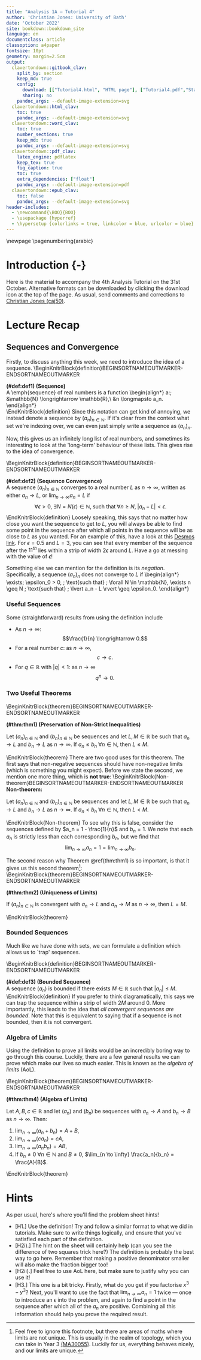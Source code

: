 ```yaml
---
title: "Analysis 1A — Tutorial 4"
author: 'Christian Jones: University of Bath'
date: 'October 2022'
site: bookdown::bookdown_site
language: en
documentclass: article
classoption: a4paper
fontsize: 10pt
geometry: margin=2.5cm
output:
  clavertondown::gitbook_clav:
    split_by: section
    keep_md: true
    config:
      download: [["Tutorial4.html", "HTML page"], ["Tutorial4.pdf","Standard print PDF"], ["Tutorial4Clear.pdf","Clear print PDF"], ["Tutorial4Large.pdf","Large print PDF"], ["Tutorial4.docx","Accessible Word document"], ["Tutorial4.epub","Accessible EPub book" ]]
      sharing: no
    pandoc_args: --default-image-extension=svg
  clavertondown::html_clav:
    toc: true
    pandoc_args: --default-image-extension=svg
  clavertondown::word_clav:
    toc: true
    number_sections: true
    keep_md: true
    pandoc_args: --default-image-extension=svg
  clavertondown::pdf_clav:
    latex_engine: pdflatex
    keep_tex: true
    fig_caption: true
    toc: true
    extra_dependencies: ["float"]
    pandoc_args: --default-image-extension=pdf
  clavertondown::epub_clav:
    toc: false
    pandoc_args: --default-image-extension=svg
header-includes:
  - \newcommand{\BOO}{BOO}
  - \usepackage {hyperref}
  - \hypersetup {colorlinks = true, linkcolor = blue, urlcolor = blue}
---
```

<!-- This is needed since I am working with svg files from mathcha.io. It converts the graphics files to something that can be used in the pdf files. Code taken from https://stackoverflow.com/questions/50165404/how-to-make-a-pdf-using-bookdown-including-svg-images/56044642#56044642 -->

\newpage
\pagenumbering{arabic}

# Introduction {-}
Here is the material to accompany the 4th Analysis Tutorial on the 31st October. Alternative formats can be downloaded by clicking the download icon at the top of the page. As usual, send comments and corrections to [Christian Jones (caj50)](mailto:caj50@bath.ac.uk).

# Lecture Recap

## Sequences and Convergence
Firstly, to discuss anything this week, we need to introduce the idea of a sequence.
\BeginKnitrBlock{definition}BEGINSORTNAMEOUTMARKER-ENDSORTNAMEOUTMARKER<div class="bookdown-definition" custom-style="DefinitionStyle" id="def:def1"><span class="def:def1" custom-style="NameStyle"><strong>(\#def:def1)  (Sequence) </strong></span><div>A \emph{sequence} of real numbers is a function
\begin{align*}
    a:\; &\mathbb{N} \longrightarrow \mathbb{R},\\
    &n \longmapsto a_n.
\end{align*}</div></div>\EndKnitrBlock{definition}
Since this notation can get kind of annoying, we instead denote a sequence by $(a_n)_{n\in\mathbb{N}}$. If it's clear from the context what set we're indexing over, we can even just simply write a sequence as $(a_n)_n$.

Now, this gives us an infinitely long list of real numbers, and sometimes its interesting to look at the 'long-term' behaviour of these lists. This gives rise to the idea of convergence.

\BeginKnitrBlock{definition}BEGINSORTNAMEOUTMARKER-ENDSORTNAMEOUTMARKER<div class="bookdown-definition" custom-style="DefinitionStyle" id="def:def2"><span class="def:def2" custom-style="NameStyle"><strong>(\#def:def2)  (Sequence Convergence) </strong></span><div>A sequence $(a_n)_{n\in\mathbb{N}}$ converges to a real number $L$ as $n \longrightarrow \infty$, written as either $a_n \longrightarrow L$, or $\lim_{n \to \infty}a_n = L$ if $$\forall \epsilon > 0, \; \exists N = N(\epsilon) \in \mathbb{N}, \; \text{such that} \; \forall n \geq N, \; \lvert a_n - L \rvert < \epsilon.$$</div></div>\EndKnitrBlock{definition}
Loosely speaking, this says that no matter how close you want the sequence to get to $L$, you will always be able to find some point in the sequence after which all points in the sequence will be as close to $L$ as you wanted. For an example of this, have a look at this [Desmos link](https://www.desmos.com/calculator/dfkjgg0wzj). For $\epsilon = 0.5$ and $L = 3$, you can see that every member of the sequence after the $11^{th}$ lies within a strip of width $2\epsilon$ around $L$. Have a go at messing with the value of $\epsilon$!

Something else we can mention for the definition is its *negation*. Specifically, a sequence $(a_n)_n$ does not converge to $L$ if
\begin{align*}
    \exists\; \epsilon_0 > 0, \; \text{such that} \; \forall N \in \mathbb{N}, \exists n \geq N \; \text{such that} \; \lvert a_n - L \rvert \geq \epsilon_0.
\end{align*}

### Useful Sequences
Some (straightforward) results from using the definition include

* As $n \longrightarrow \infty$: $$\frac{1}{n} \longrightarrow 0.$$
* For a real number $c$: as $n \longrightarrow \infty$, $$c \longrightarrow c.$$
* For $q \in \mathbb{R}$ with $\lvert q \rvert < 1$: as $n \longrightarrow \infty$ $$q^n \longrightarrow 0.$$

### Two Useful Theorems
\BeginKnitrBlock{theorem}BEGINSORTNAMEOUTMARKER-ENDSORTNAMEOUTMARKER<div class="bookdown-theorem" custom-style="TheoremStyle" id="thm:thm1"><span class="thm:thm1" custom-style="NameStyle"><strong>(\#thm:thm1)  (Preservation of Non-Strict Inequalities) </strong></span><p>Let $(a_n)_{n\in\mathbb{N}}$ and $(b_n)_{n\in\mathbb{N}}$ be sequences and let $L,M \in \mathbb{R}$ be such that $a_n \to L$ and $b_n \to L$ as $n \to \infty$. If $a_n \leq b_n \; \forall n \in \mathbb{N}$, then $L \leq M$.</p></div>\EndKnitrBlock{theorem}
There are two good uses for this theorem. The first says that non-negative sequences should have non-negative limits (which is something you might expect). Before we state the second, we mention one more thing, which is **not true**:
\BeginKnitrBlock{Non-theorem}BEGINSORTNAMEOUTMARKER-ENDSORTNAMEOUTMARKER<div class="Non-theorem" custom-style="TheoremStyle" id="Non-theorem:unnamed-chunk-2"><span class="Non-theorem" custom-style="NameStyle"><strong> Non-theorem: </strong></span><p> Let $(a_n)_{n\in\mathbb{N}}$ and $(b_n)_{n\in\mathbb{N}}$ be sequences and let $L,M \in \mathbb{R}$ be such that $a_n \to L$ and $b_n \to L$ as $n \to \infty$. If $a_n < b_n \; \forall n \in \mathbb{N}$, then $L < M$.</p></div>\EndKnitrBlock{Non-theorem}
To see why this is false, consider the sequences defined by $a_n = 1 - \frac{1}{n}$ and $b_n = 1$. We note that each $a_n$ is strictly less than each corresponding $b_n$, but we find that $$\lim_{n \to \infty} a_n = 1 = \lim_{n \to \infty} b_n.$$

The second reason why Theorem \@ref(thm:thm1) is so important, is that it gives us this second theorem[^1]:
\BeginKnitrBlock{theorem}BEGINSORTNAMEOUTMARKER-ENDSORTNAMEOUTMARKER<div class="bookdown-theorem" custom-style="TheoremStyle" id="thm:thm2"><span class="thm:thm2" custom-style="NameStyle"><strong>(\#thm:thm2)  (Uniqueness of Limits) </strong></span><p>If $(a_n)_{n\in\mathbb{N}}$ is convergent with $a_n \to L$ and $a_n \to M$ as $n \to \infty$, then $L = M$.</p></div>\EndKnitrBlock{theorem}

[^1]: Feel free to ignore this footnote, but there are areas of maths where limits are not unique. This is usually in the realm of topology, which you can take in Year 3 [(MA30055)](https://www.bath.ac.uk/catalogues/2022-2023/ma/MA30055.html). Luckily for us, everything behaves nicely, and our limits are unique.

### Bounded Sequences
Much like we have done with sets, we can formulate a definition which allows us to `trap' sequences.

\BeginKnitrBlock{definition}BEGINSORTNAMEOUTMARKER-ENDSORTNAMEOUTMARKER<div class="bookdown-definition" custom-style="DefinitionStyle" id="def:def3"><span class="def:def3" custom-style="NameStyle"><strong>(\#def:def3)  (Bounded Sequence) </strong></span><div>A sequence $(a_n)$ is bounded if there exists $M \in \mathbb{R}$ such that $\lvert a_n \rvert \leq M$.</div></div>\EndKnitrBlock{definition}
If you prefer to think diagramatically, this says we can trap the sequence within a strip of width $2M$ around $0$. More importantly, this leads to the idea that *all convergent sequences are bounded*. Note that this is equivalent to saying that if a sequence is not bounded, then it is not convergent.

### Algebra of Limits
Using the definition to prove all limits would be an incredibly boring way to go through this course. Luckily, there are a few general results we can prove which make our lives so much easier. This is known as the *algebra of limits* (AoL).

\BeginKnitrBlock{theorem}BEGINSORTNAMEOUTMARKER-ENDSORTNAMEOUTMARKER<div class="bookdown-theorem" custom-style="TheoremStyle" id="thm:thm4"><span class="thm:thm4" custom-style="NameStyle"><strong>(\#thm:thm4)  (Algebra of Limits) </strong></span><p>Let $A,B,c \in \mathbb{R}$ and let $(a_n)$ and $(b_n)$ be sequences with $a_n \to A$ and $b_n \to B$ as $n \to \infty$. Then:

1. $\lim_{n \to \infty} (a_n + b_n) = A + B$,
2. $\lim_{n \to \infty} (ca_n) = cA$,
3. $\lim_{n \to \infty} (a_n b_n) = AB$,
4. If $b_n \neq 0 \; \forall n \in \mathbb{N}$ and $B \neq 0$, $\lim_{n \to \infty} \frac{a_n}{b_n} = \frac{A}{B}$.
</p></div>\EndKnitrBlock{theorem}


# Hints
As per usual, here's where you'll find the problem sheet hints!

* [H1.] Use the definition! Try and follow a similar format to what we did in tutorials. Make sure to write things logically, and ensure that you've satisfied each part of the definition.
* [H2i).] The hint on the sheet will certainly help (can you see the difference of two squares trick here?) The definition is probably the best way to go here. Remember that making a positive denominator smaller will also make the fraction bigger too!
* [H2ii).] Feel free to use AoL here, but make sure to justify why you can use it!
* [H3.] This one is a bit tricky. Firstly, what do you get if you factorise $x^3 - y^3$? Next, you'll want to use the fact that $\lim_{n \to \infty} a_n = 1$ twice — once to introduce an $\epsilon$ into the problem, and again to find a point in the sequence after which all of the $a_n$ are positive. Combining all this information should help you prove the required result.
